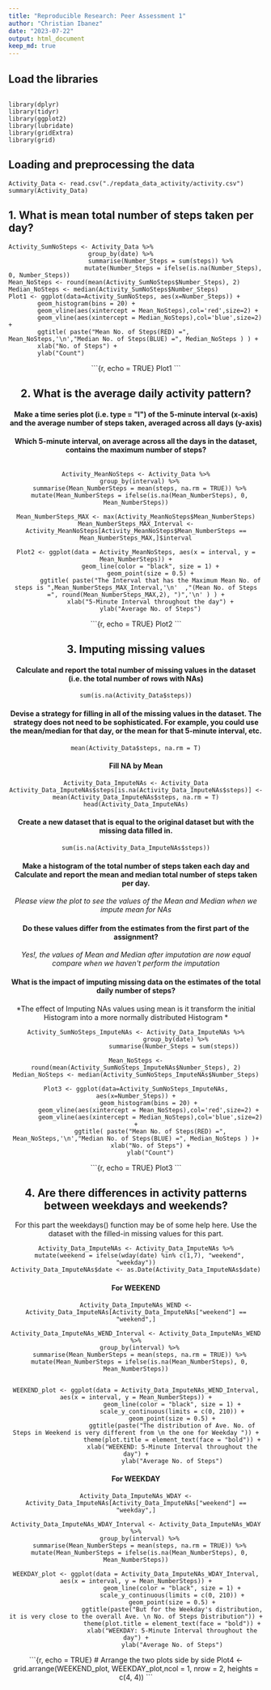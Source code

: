 ```yaml
---
title: "Reproducible Research: Peer Assessment 1"
author: "Christian Ibanez"
date: "2023-07-22"
output: html_document
keep_md: true
---
```


## Load the libraries

```{r, echo = TRUE,message = FALSE,warning=FALSE}

library(dplyr)
library(tidyr)
library(ggplot2)
library(lubridate)
library(gridExtra)
library(grid)
```
## Loading and preprocessing the data
```{r, echo = TRUE}
Activity_Data <- read.csv("./repdata_data_activity/activity.csv")
summary(Activity_Data)
```

## 1. What is mean total number of steps taken per day?
```{r, echo = TRUE}
Activity_SumNoSteps <- Activity_Data %>%
                      group_by(date) %>%
                      summarise(Number_Steps = sum(steps)) %>%
                     mutate(Number_Steps = ifelse(is.na(Number_Steps), 0, Number_Steps))
Mean_NoSteps <- round(mean(Activity_SumNoSteps$Number_Steps), 2)
Median_NoSteps <- median(Activity_SumNoSteps$Number_Steps)
Plot1 <- ggplot(data=Activity_SumNoSteps, aes(x=Number_Steps)) +
        geom_histogram(bins = 20) + 
        geom_vline(aes(xintercept = Mean_NoSteps),col='red',size=2) + 
        geom_vline(aes(xintercept = Median_NoSteps),col='blue',size=2) +
        ggtitle( paste("Mean No. of Steps(RED) =", Mean_NoSteps,'\n',"Median No. of Steps(BLUE) =", Median_NoSteps ) ) +
        xlab("No. of Steps") +
        ylab("Count")
```
<div style="text-align: center;">
```{r, echo = TRUE}
Plot1
```

## 2. What is the average daily activity pattern?

#### Make a time series plot (i.e. type = "l") of the 5-minute interval (x-axis) and the average number of steps taken, averaged across all days (y-axis)

#### Which 5-minute interval, on average across all the days in the dataset, contains the maximum number of steps?
```{r, echo = TRUE}

Activity_MeanNoSteps <- Activity_Data %>%
  group_by(interval) %>%
  summarise(Mean_NumberSteps = mean(steps, na.rm = TRUE)) %>%
  mutate(Mean_NumberSteps = ifelse(is.na(Mean_NumberSteps), 0, Mean_NumberSteps))

Mean_NumberSteps_MAX <- max(Activity_MeanNoSteps$Mean_NumberSteps)
Mean_NumberSteps_MAX_Interval <- Activity_MeanNoSteps[Activity_MeanNoSteps$Mean_NumberSteps == Mean_NumberSteps_MAX,]$interval

Plot2 <- ggplot(data = Activity_MeanNoSteps, aes(x = interval, y = Mean_NumberSteps)) +
        geom_line(color = "black", size = 1) +
        geom_point(size = 0.5) +
        ggtitle( paste("The Interval that has the Maximum Mean No. of steps is ",Mean_NumberSteps_MAX_Interval,'\n'  ,"(Mean No. of Steps =", round(Mean_NumberSteps_MAX,2), ")",'\n' ) ) +
        xlab("5-Minute Interval throughout the day") +
        ylab("Average No. of Steps")
```
<div style="text-align: center;">
```{r, echo = TRUE}
Plot2
```


## 3. Imputing missing values

#### Calculate and report the total number of missing values in the dataset (i.e. the total number of rows with NAs)

```{r, echo = TRUE}
sum(is.na(Activity_Data$steps))
```
#### Devise a strategy for filling in all of the missing values in the dataset. The strategy does not need to be sophisticated. For example, you could use the mean/median for that day, or the mean for that 5-minute interval, etc.

```{r, echo = TRUE}
mean(Activity_Data$steps, na.rm = T)
```
#### Fill NA by Mean

```{r, echo = TRUE}
Activity_Data_ImputeNAs <- Activity_Data
Activity_Data_ImputeNAs$steps[is.na(Activity_Data_ImputeNAs$steps)] <- mean(Activity_Data_ImputeNAs$steps, na.rm = T)
head(Activity_Data_ImputeNAs)
```
#### Create a new dataset that is equal to the original dataset but with the missing data filled in.

```{r, echo = TRUE}
sum(is.na(Activity_Data_ImputeNAs$steps))
```
#### Make a histogram of the total number of steps taken each day and Calculate and report the mean and median total number of steps taken per day.
*Please view the plot to see the values of the Mean and Median when we impute mean for NAs*

#### Do these values differ from the estimates from the first part of the assignment?  
*Yes!, the values of Mean and Median after imputation are now equal compare when we haven't perform the imputation*

#### What is the impact of imputing missing data on the estimates of the total daily number of steps? 
*The effect of Imputing NAs values using mean is it transform the initial Histogram into a more normally distributed Histogram *

```{r, echo = TRUE}
Activity_SumNoSteps_ImputeNAs <- Activity_Data_ImputeNAs %>%
                      group_by(date) %>%
                      summarise(Number_Steps = sum(steps)) 

Mean_NoSteps <- round(mean(Activity_SumNoSteps_ImputeNAs$Number_Steps), 2)
Median_NoSteps <- median(Activity_SumNoSteps_ImputeNAs$Number_Steps)

Plot3 <- ggplot(data=Activity_SumNoSteps_ImputeNAs, aes(x=Number_Steps)) +
        geom_histogram(bins = 20) + 
        geom_vline(aes(xintercept = Mean_NoSteps),col='red',size=2) + 
        geom_vline(aes(xintercept = Median_NoSteps),col='blue',size=2) +
        ggtitle( paste("Mean No. of Steps(RED) =", Mean_NoSteps,'\n',"Median No. of Steps(BLUE) =", Median_NoSteps ) )+
        xlab("No. of Steps") +
        ylab("Count")
```
<div style="text-align: center;">
```{r, echo = TRUE}
Plot3
```

## 4. Are there differences in activity patterns between weekdays and weekends?

For this part the weekdays() function may be of some help here. Use the dataset with the filled-in missing values for this part.
```{r, echo = TRUE}
Activity_Data_ImputeNAs <- Activity_Data_ImputeNAs %>%
  mutate(weekend = ifelse(wday(date) %in% c(1,7), "weekend", "weekday"))
Activity_Data_ImputeNAs$date <- as.Date(Activity_Data_ImputeNAs$date)
```


#### For WEEKEND
```{r, echo = TRUE}
Activity_Data_ImputeNAs_WEND <- Activity_Data_ImputeNAs[Activity_Data_ImputeNAs["weekend"] == "weekend",]

Activity_Data_ImputeNAs_WEND_Interval <- Activity_Data_ImputeNAs_WEND %>%
  group_by(interval) %>%
  summarise(Mean_NumberSteps = mean(steps, na.rm = TRUE)) %>%
  mutate(Mean_NumberSteps = ifelse(is.na(Mean_NumberSteps), 0, Mean_NumberSteps))


WEEKEND_plot <- ggplot(data = Activity_Data_ImputeNAs_WEND_Interval, aes(x = interval, y = Mean_NumberSteps)) +
                    geom_line(color = "black", size = 1) +
                    scale_y_continuous(limits = c(0, 210)) +
                    geom_point(size = 0.5) +
                    ggtitle(paste("The distribution of Ave. No. of Steps in Weekend is very different from \n the one for Weekday ")) +
                    theme(plot.title = element_text(face = "bold")) +
                    xlab("WEEKEND: 5-Minute Interval throughout the day") +
                    ylab("Average No. of Steps")
```

#### For WEEKDAY
```{r, echo = TRUE}
Activity_Data_ImputeNAs_WDAY <- Activity_Data_ImputeNAs[Activity_Data_ImputeNAs["weekend"] == "weekday",]

Activity_Data_ImputeNAs_WDAY_Interval <- Activity_Data_ImputeNAs_WDAY %>%
  group_by(interval) %>%
  summarise(Mean_NumberSteps = mean(steps, na.rm = TRUE)) %>%
  mutate(Mean_NumberSteps = ifelse(is.na(Mean_NumberSteps), 0, Mean_NumberSteps))

WEEKDAY_plot <- ggplot(data = Activity_Data_ImputeNAs_WDAY_Interval, aes(x = interval, y = Mean_NumberSteps)) +
                    geom_line(color = "black", size = 1) +
                    scale_y_continuous(limits = c(0, 210)) +
                    geom_point(size = 0.5) +
                    ggtitle(paste("But for the Weekday's distribution, it is very close to the overall Ave. \n No. of Steps Distribution")) +
                    theme(plot.title = element_text(face = "bold")) +
                    xlab("WEEKDAY: 5-Minute Interval throughout the day") +
                    ylab("Average No. of Steps")
```
<div style="text-align: center;">
```{r, echo = TRUE}
# Arrange the two plots side by side
Plot4 <- grid.arrange(WEEKEND_plot, WEEKDAY_plot,ncol = 1, nrow = 2, heights = c(4, 4))
```

